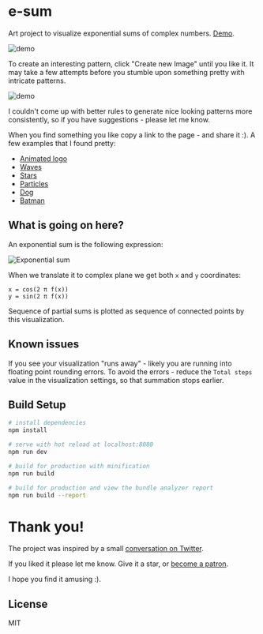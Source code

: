 # e-sum

Art project to visualize exponential sums of complex numbers. [Demo](https://anvaka.github.io/e-sum/?code=x%2F8%20%2B%205*cos%28x*101.824%29%20&bufferSize=12000&totalSteps=300000&spi=500).

![demo](https://i.imgur.com/Wv9CaCS.png)


To create an interesting pattern, click "Create new Image" until you like it. It may take a few attempts
before you stumble upon something pretty with intricate patterns.

![demo](https://i.imgur.com/sl1SPM7.gif)

I couldn't come up with better rules to generate nice looking patterns more consistently, so if you have
suggestions - please let me know.

When you find something you like copy a link to the page - and share it :). A few examples that I found pretty:

* [Animated logo](https://anvaka.github.io/e-sum/?code=x%2F38%20%2B%20cos%28x*61.258%29&bufferSize=30000&totalSteps=30000000&spi=500)
* [Waves](https://anvaka.github.io/e-sum/?code=x%2F22%20%2B%20cos%28x*78.091%29%20&bufferSize=12000&totalSteps=300000&spi=500)
* [Stars](https://anvaka.github.io/e-sum/?code=x%2F5%20%2B%20cos%28x*1%2FPI*22%29%2B%20sin%28x*64%2FPI*2%29&bufferSize=90000&totalSteps=3000000&spi=5000)
* [Particles](https://anvaka.github.io/e-sum/?code=x%2F8%20%2B%205*cos%28x*101.824%29%20&bufferSize=12000&totalSteps=300000&spi=500)
* [Dog](https://anvaka.github.io/e-sum/?code=x%20%2B%20x%20*%20x%20*%20x%20%2F35&bufferSize=12000&totalSteps=3000&spi=500)
* [Batman](https://anvaka.github.io/e-sum/?code=x%2F25%20%2B%20x*x*x%2F100&bufferSize=12000&totalSteps=12000&spi=500)

## What is going on here?

An exponential sum is the following expression:

![Exponential sum](https://i.imgur.com/9nc4ZAS.png)

When we translate it to complex plane we get both `x` and `y` coordinates:

```
x = cos(2 π f(x))
y = sin(2 π f(x))
````

Sequence of partial sums is plotted as sequence of connected points by this visualization.

## Known issues

If you see your visualization "runs away" - likely you are running into floating point rounding errors.
To avoid the errors - reduce the `Total steps` value in the visualization settings, so that summation
stops earlier.

## Build Setup

``` bash
# install dependencies
npm install

# serve with hot reload at localhost:8080
npm run dev

# build for production with minification
npm run build

# build for production and view the bundle analyzer report
npm run build --report
```

# Thank you!

The project was inspired by a small [conversation on Twitter](https://twitter.com/germanrosm/status/1148836857314250752).

If you liked it please let me know. Give it a star, or [become a patron](https://www.patreon.com/anvaka).

I hope you find it amusing :).

## License

MIT